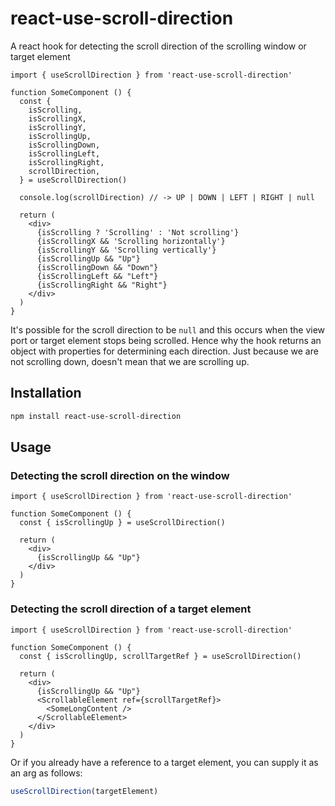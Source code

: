 # react-use-scroll-direction
A react hook for detecting the scroll direction of the scrolling window or target element

```tsx
import { useScrollDirection } from 'react-use-scroll-direction'

function SomeComponent () {
  const { 
    isScrolling,
    isScrollingX,
    isScrollingY,
    isScrollingUp, 
    isScrollingDown,
    isScrollingLeft,
    isScrollingRight,
    scrollDirection,
  } = useScrollDirection()

  console.log(scrollDirection) // -> UP | DOWN | LEFT | RIGHT | null

  return (
    <div>
      {isScrolling ? 'Scrolling' : 'Not scrolling'}
      {isScrollingX && 'Scrolling horizontally'}
      {isScrollingY && 'Scrolling vertically'}
      {isScrollingUp && "Up"}
      {isScrollingDown && "Down"}
      {isScrollingLeft && "Left"}
      {isScrollingRight && "Right"}
    </div>
  )
}
```

It's possible for the scroll direction to be `null` and this occurs when the view port or target element stops being scrolled. 
Hence why the hook returns an object with properties for determining each direction. Just because we are not scrolling down,
doesn't mean that we are scrolling up.

## Installation

```bash
npm install react-use-scroll-direction
```

## Usage

### Detecting the scroll direction on the window

```tsx
import { useScrollDirection } from 'react-use-scroll-direction'

function SomeComponent () {
  const { isScrollingUp } = useScrollDirection()

  return (
    <div>
      {isScrollingUp && "Up"}
    </div>
  )
}
```

### Detecting the scroll direction of a target element


```tsx
import { useScrollDirection } from 'react-use-scroll-direction'

function SomeComponent () {
  const { isScrollingUp, scrollTargetRef } = useScrollDirection()

  return (
    <div>
      {isScrollingUp && "Up"}
      <ScrollableElement ref={scrollTargetRef}>
        <SomeLongContent />
      </ScrollableElement>
    </div>
  )
}
```

Or if you already have a reference to a target element, you can supply it as an arg
as follows:

```js
useScrollDirection(targetElement)
```
